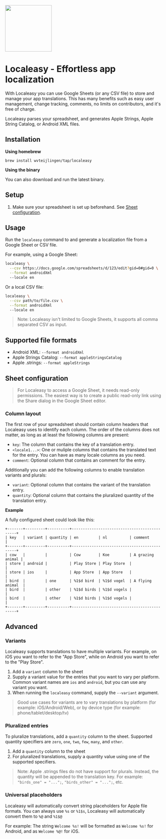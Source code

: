 <img src="./localeasy.png" width="150" height="150"/>

# Localeasy - Effortless app localization

With Localeasy you can use Google Sheets (or any CSV file) to store and manage your app translations. This has many benefits such as easy user management, change tracking, comments, no limits on contributors, and it's free of charge.

Localeasy parses your spreadsheet, and generates Apple Strings, Apple String Catalog, or Android XML files.

## Installation

**Using homebrew**

```
brew install wvteijlingen/tap/localeasy
```

**Using the binary**

You can also download and run the latest binary.

## Setup

1. Make sure your spreadsheet is set up beforehand. See [Sheet configuration](#sheet-configuration).

## Usage

Run the `localeasy` command to and generate a localization file from a Google Sheet or CSV file.

For example, using a Google Sheet:

```bash
localeasy \
  --csv https://docs.google.com/spreadsheets/d/123/edit?gid=0#gid=0 \
  --format androidXml
  --locale en
```

Or a local CSV file:

```bash
localeasy \
  --csv path/to/file.csv \
  --format androidXml
  --locale en
```

> Note: Localeasy isn't limited to Google Sheets, it supports all comma separated CSV as input.

## Supported file formats

- Android XML: `--format androidXml`
- Apple Strings Catalog: `--format appleStringsCatalog`
- Apple .strings: `--format appleStrings`

## Sheet configuration

> For Localeasy to access a Google Sheet, it needs read-only permissions.
> The easiest way is to create a public read-only link using the Share dialog in the Google Sheet editor.

### Column layout

The first row of your spreadsheet should contain column headers that Localeasy uses to identify each column.
The order of the columns does not matter, as long as at least the following columns are present:

- `key`: The column that contains the key of a translation entry.
- `<locale1...>`: One or muliple columns that contains the translated text for the entry. You can have as many locale columns as you need.
- `comment`: Optional column that contains an comment for the entry.

Additionally you can add the following columns to enable translation variants and plurals:

- `variant`: Optional column that contains the variant of the translation entry.
- `quantity`: Optional column that contains the pluralized quantity of the translation entry.

**Example**

A fully configured sheet could look like this:

```
+-------+---------+----------+---------------------------------------------+
| key   | variant | quantity | en         | nl          | comment          |
+-------+---------+----------+---------------------------------------------+
| cow   |         |          | Cow        | Koe         | A grazing animal |
| store | android |          | Play Store | Play Store  |                  |
| store | ios     |          | App Store  | App Store   |                  |
| bird  |         | one      | %1$d bird  | %1$d vogel  | A flying animal  |
| bird  |         | other    | %1$d birds | %1$d vogels |                  |
| bird  |         | other    | %1$d birds | %1$d vogels |                  |
+-------+---------+----------+---------------------------------------------+
```

## Advanced

### Variants

Localeasy supports translations to have multiple variants. For example, on iOS you want to refer to the "App Store", while on Android you want to refer to the "Play Store".

1. Add a `variant` column to the sheet
1. Supply a variant value for the entries that you want to vary per platform. Common variant names are `ios` and `android`, but you can use any variant you want.
1. When running the `localeasy` command, supply the `--variant` argument.

> Good use cases for variants are to vary translations by platform (for example: iOS/Android/Web),
or by device type (for example: phone/tablet/desktop/tv)

### Pluralized entries

To pluralize translations, add a `quantity` column to the sheet.
Supported quantity specifiers are `zero`, `one`, `two`, `few`, `many`, and `other`.

1. Add a `quantity` column to the sheet
1. For pluralized translations, supply a quantity value using one of the supported specifiers.

> Note: Apple .strings files do not have support for plurals. Instead, the quantity will be appended to the
translation key. For example: `"birds_one" = "...";`, `"birds_other" = "...";`, etc.   

### Universal placeholders

Localeasy will automatically convert string placeholders for Apple file formats.
You can always use `%s` or `%1$s`, Localeasy will automatically convert them to `%@` and `%1$@`

For example: The string `Welcome %s!` will be formatted as `Welcome %s!` for Android, and as `Welcome %@!` for iOS.

